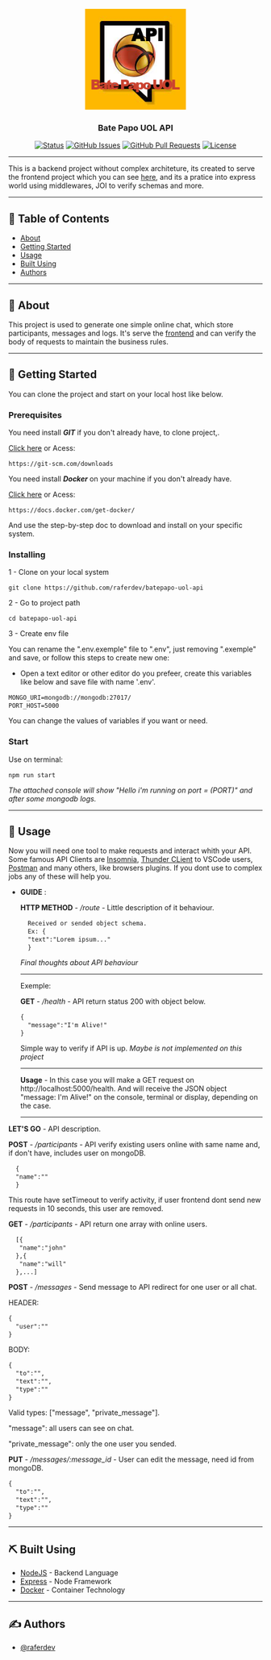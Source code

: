<p align="center">
 <img width=200px height=200px src="./readme.png" alt="Project logo">
</p>

<h3 align="center">Bate Papo UOL API</h3>

<div align="center">

[![Status](https://img.shields.io/badge/status-closed-red.svg)]()
[![GitHub Issues](https://img.shields.io/github/issues/raferdev/batepapo-uol-api.svg)](https://github.com//raferdev/batepapo-uol-api/issues)
[![GitHub Pull Requests](https://img.shields.io/github/issues-pr/kylelobo/The-Documentation-Compendium.svg)](https://github.com/raferdev/batepapo-uol-api/pulls)
[![License](https://img.shields.io/badge/license-MIT-blue.svg)](/LICENSE)

</div>

---

<p align="center"> 

This is a backend project without complex architeture, its created to serve the frontend project which you can see <a href="https://github.com/raferdev/batepapo-uol">here</a>, and its a pratice into express world using middlewares, JOI to verify schemas and more. 
</p>

---

## 📝 Table of Contents

- [About](#about)
- [Getting Started](#getting_started)
- [Usage](#usage)
- [Built Using](#built_using)
- [Authors](#authors)

---

## 🧐 About <a name = "about"></a>

This project is used to generate one simple online chat, which store participants, messages and logs. It's serve the <a href="https://github.com/raferdev/batepapo-uol">frontend</a> and can verify the body of requests to maintain the business rules.

---

## 🏁 Getting Started <a name = "getting_started"></a>

You can clone the project and start on your local host like below.

### Prerequisites
You need install ***GIT*** if you don't already have, to clone project,.

<a href="https://git-scm.com/downloads">Click here</a> or Acess: 

```
https://git-scm.com/downloads
```


You need install ***Docker*** on your machine if you don't already have.

<a href="https://docs.docker.com/get-docker">Click here</a> or Acess: 
```
https://docs.docker.com/get-docker/
```
And use the step-by-step doc to download and install on your specific system.

### Installing

1 - Clone on your local system

 ```
 git clone https://github.com/raferdev/batepapo-uol-api
 ```

2 - Go to project path 

```
cd batepapo-uol-api
```

3 - Create env file

You can rename the ".env.exemple" file to ".env", just removing ".exemple" and save, or follow this steps to create new one:

- Open a text editor or other editor do you prefeer, create this variables like below and save file with name '.env'.


 ```
MONGO_URI=mongodb://mongodb:27017/
PORT_HOST=5000
```
You can change the values of variables if you want or need.

### Start

Use on terminal:
```
npm run start
```
*The attached console will show "Hello i'm running on port = (PORT)" and after some mongodb logs.*

---
## 🎈 Usage <a name="usage"></a>

Now you will need one tool to make requests and interact whith your API. Some famous API Clients are <a href="https://insomnia.rest/download">Insomnia</a>, <a href="https://marketplace.visualstudio.com/items?itemName=rangav.vscode-thunder-client">Thunder CLient</a> to VSCode users, <a href="https://www.postman.com/">Postman</a> and many others, like browsers plugins. If you dont use to complex jobs any of these will help you.

- **GUIDE** : 

    **HTTP METHOD** - */route* -  Little description of it behaviour.

  ```
    Received or sended object schema.
    Ex: {
    "text":"Lorem ipsum..."
    }
  ```
  *Final thoughts about API behaviour*

  ---
  Exemple:

  **GET** - */health* - API return status 200 with object below.
  ```
  {
    "message":"I'm Alive!"
  }
  ```
  Simple way to verify if API is up. *Maybe is not implemented on this project*
  
  ---
  **Usage** - In this case you will make a GET request on http://localhost:5000/health. And will receive the JSON object "message: I'm Alive!" on the console, terminal or display, depending on the case.
  
  ---

**LET'S GO** - API description.

**POST** - */participants* - API verify existing users online with same name and, if don't have, includes user on mongoDB.

```
  {
  "name":""
  }
```
This route have setTimeout to verify activity, if user frontend dont send new requests in 10 seconds, this user are removed.

**GET** - */participants* - API return one array with online users.
```
  [{
   "name":"john"
  },{
   "name":"will"
  },...]
```
**POST** - */messages* - Send message to API redirect for one user or all chat.

HEADER:
```
{
  "user":""
}
```
 BODY:
```
{
  "to":"",
  "text":"",
  "type":""
}
```
Valid types: ["message", "private_message"].

"message": all users can see on chat.

"private_message": only the one user you sended.

**PUT** - */messages/:message_id* - User can edit the message, need id from mongoDB.

```
{
  "to":"",
  "text":"",
  "type":""
}
```


---

## ⛏️ Built Using <a name = "built_using"></a>

- [NodeJS](https://nodejs.org/en/docs/) - Backend Language
- [Express](https://expressjs.com/pt-br/) - Node Framework
- [Docker](https://www.docker.com/) - Container Technology


---
## ✍️ Authors <a name = "authors"></a>

- [@raferdev](https://github.com/raferdev)

